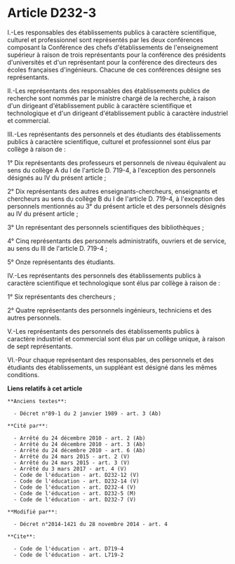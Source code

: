 # Article D232-3

I.-Les responsables des établissements publics à caractère scientifique, culturel et professionnel sont représentés par les
deux conférences composant la Conférence des chefs d'établissements de l'enseignement supérieur à raison de trois
représentants pour la conférence des présidents d'universités et d'un représentant pour la conférence des directeurs des
écoles françaises d'ingénieurs. Chacune de ces conférences désigne ses représentants. 

II.-Les représentants des responsables des établissements publics de recherche sont nommés par le ministre chargé de la
recherche, à raison d'un dirigeant d'établissement public à caractère scientifique et technologique et d'un dirigeant
d'établissement public à caractère industriel et commercial. 

III.-Les représentants des personnels et des étudiants des établissements publics à caractère scientifique, culturel et
professionnel sont élus par collège à raison de : 

1° Dix représentants des professeurs et personnels de niveau équivalent au sens du collège A du I de l'article D. 719-4, à
l'exception des personnels désignés au IV du présent article ; 

2° Dix représentants des autres enseignants-chercheurs, enseignants et chercheurs au sens du collège B du I de l'article D.
719-4, à l'exception des personnels mentionnés au 3° du présent article et des personnels désignés au IV du présent
article ; 

3° Un représentant des personnels scientifiques des bibliothèques ; 

4° Cinq représentants des personnels administratifs, ouvriers et de service, au sens du III de l'article D. 719-4 ; 

5° Onze représentants des étudiants. 

IV.-Les représentants des personnels des établissements publics à caractère scientifique et technologique sont élus par
collège à raison de : 

1° Six représentants des chercheurs ; 

2° Quatre représentants des personnels ingénieurs, techniciens et des autres personnels. 

V.-Les représentants des personnels des établissements publics à caractère industriel et commercial sont élus par un collège
unique, à raison de sept représentants. 

VI.-Pour chaque représentant des responsables, des personnels et des étudiants des établissements, un suppléant est désigné
dans les mêmes conditions.

**Liens relatifs à cet article**

	**Anciens textes**:

	  - Décret n°89-1 du 2 janvier 1989 - art. 3 (Ab)

	**Cité par**:

	  - Arrêté du 24 décembre 2010 - art. 2 (Ab)
	  - Arrêté du 24 décembre 2010 - art. 3 (Ab)
	  - Arrêté du 24 décembre 2010 - art. 6 (Ab)
	  - Arrêté du 24 mars 2015 - art. 2 (V)
	  - Arrêté du 24 mars 2015 - art. 3 (V)
	  - Arrêté du 3 mars 2017 - art. 4 (V)
	  - Code de l'éducation - art. D232-12 (V)
	  - Code de l'éducation - art. D232-14 (V)
	  - Code de l'éducation - art. D232-4 (V)
	  - Code de l'éducation - art. D232-5 (M)
	  - Code de l'éducation - art. D232-7 (V)

	**Modifié par**:

	  - Décret n°2014-1421 du 28 novembre 2014 - art. 4

	**Cite**:

	  - Code de l'éducation - art. D719-4
	  - Code de l'éducation - art. L719-2
